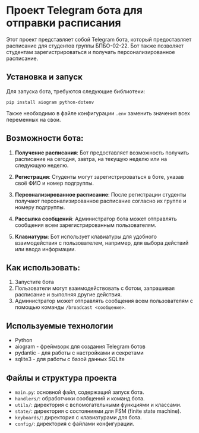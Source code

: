 # Проект Telegram бота для отправки расписания

Этот проект представляет собой Telegram бота, который предоставляет расписание для студентов группы БПБО-02-22. Бот также позволяет студентам зарегистрироваться и получать персонализированное расписание.

## Установка и запуск

Для запуска бота, требуются следующие библиотеки:
```
pip install aiogram python-dotenv
```
Также необходимо в файле конфигурации `.env` заменить значения всех переменных на свои.

## Возможности бота:

1. **Получение расписания**:
Бот предоставляет возможность получить расписание на сегодня, завтра, на текущую неделю или на следующую неделю.

2. **Регистрация**:
Студенты могут зарегистрироваться в боте, указав своё ФИО и номер подгруппы.

3. **Персонализированное расписание**:
После регистрации студенты получают персонализированное расписание согласно их группе и номеру подгруппы.

4. **Рассылка сообщений**:
Администратор бота может отправлять сообщения всем зарегистрированным пользователям.

5. **Клавиатуры**:
Бот использует клавиатуры для удобного взаимодействия с пользователем, например, для выбора действий или ввода информации.


## Как использовать:

1. Запустите бота
2. Пользователи могут взаимодействовать с ботом, запрашивая расписание и выполняя другие действия.
3. Администратор может отправлять сообщения всем пользователям с помощью команды `/broadcast <сообщение>`.

## Используемые технологии

- Python
- aiogram - фреймворк для создания Telegram ботов
- pydantic - для работы с настройками и секретами
- sqlite3 - для работы с базой данных SQLite

## Файлы и структура проекта

- `main.py`: основной файл, содержащий запуск бота.
- `handlers/`: обработчики сообщений и команд бота.
- `utils/`: директория с вспомогательными функциями и классами.
- `state/`: директория с состояниями для FSM (finite state machine).
- `keyboards/`: директория с клавиатурами для бота.
- `config/`: директория с файлами конфигурации.
